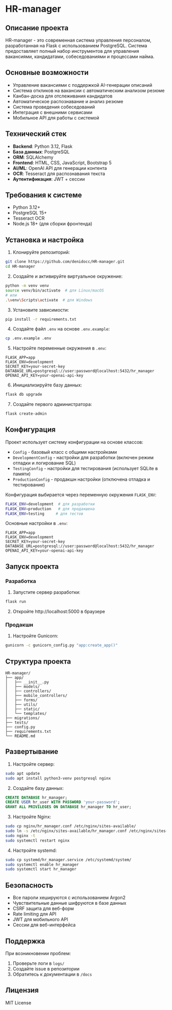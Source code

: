 # HR-manager

## Описание проекта

HR-manager - это современная система управления персоналом, разработанная на Flask с использованием PostgreSQL. Система предоставляет полный набор инструментов для управления вакансиями, кандидатами, собеседованиями и процессами найма.

## Основные возможности

- Управление вакансиями с поддержкой AI-генерации описаний
- Система откликов на вакансии с автоматическим анализом резюме
- Канбан-доска для отслеживания кандидатов
- Автоматическое распознавание и анализ резюме
- Система проведения собеседований
- Интеграция с внешними сервисами
- Мобильное API для работы с системой

## Технический стек

- **Backend**: Python 3.12, Flask
- **База данных**: PostgreSQL
- **ORM**: SQLAlchemy
- **Frontend**: HTML, CSS, JavaScript, Bootstrap 5
- **AI/ML**: OpenAI API для генерации контента
- **OCR**: Tesseract для распознавания текста
- **Аутентификация**: JWT + сессии

## Требования к системе

- Python 3.12+
- PostgreSQL 15+
- Tesseract OCR
- Node.js 18+ (для сборки фронтенда)

## Установка и настройка

1. Клонируйте репозиторий:
```bash
git clone https://github.com/denidocc/HR-manager.git
cd HR-manager
```

2. Создайте и активируйте виртуальное окружение:
```bash
python -m venv venv
source venv/bin/activate  # для Linux/macOS
# или
.\venv\Scripts\activate  # для Windows
```

3. Установите зависимости:
```bash
pip install -r requirements.txt
```

4. Создайте файл `.env` на основе `.env.example`:
```bash
cp .env.example .env
```

5. Настройте переменные окружения в `.env`:
```env
FLASK_APP=app
FLASK_ENV=development
SECRET_KEY=your-secret-key
DATABASE_URL=postgresql://user:password@localhost:5432/hr_manager
OPENAI_API_KEY=your-openai-api-key
```

6. Инициализируйте базу данных:
```bash
flask db upgrade
```

7. Создайте первого администратора:
```bash
flask create-admin
```

## Конфигурация

Проект использует систему конфигурации на основе классов:

- `Config` - базовый класс с общими настройками
- `DevelopmentConfig` - настройки для разработки (включен режим отладки и логирование SQL)
- `TestingConfig` - настройки для тестирования (использует SQLite в памяти)
- `ProductionConfig` - продакшн настройки (отключена отладка и тестирование)

Конфигурация выбирается через переменную окружения `FLASK_ENV`:
```bash
FLASK_ENV=development  # для разработки
FLASK_ENV=production   # для продакшена
FLASK_ENV=testing     # для тестов
```

Основные настройки в `.env`:
```env
FLASK_APP=app
FLASK_ENV=development
SECRET_KEY=your-secret-key
DATABASE_URL=postgresql://user:password@localhost:5432/hr_manager
OPENAI_API_KEY=your-openai-api-key
```

## Запуск проекта

### Разработка

1. Запустите сервер разработки:
```bash
flask run
```

2. Откройте http://localhost:5000 в браузере

### Продакшн

1. Настройте Gunicorn:
```bash
gunicorn -c gunicorn_config.py "app:create_app()"
```

## Структура проекта

```
HR-manager/
├── app/
│   ├── __init__.py
│   ├── models/
│   ├── controllers/
│   ├── mobile_controllers/
│   ├── forms/
│   ├── utils/
│   ├── static/
│   └── templates/
├── migrations/
├── tests/
├── config.py
├── requirements.txt
└── README.md
```

## Развертывание

1. Настройте сервер:
```bash
sudo apt update
sudo apt install python3-venv postgresql nginx
```

2. Создайте базу данных:
```sql
CREATE DATABASE hr_manager;
CREATE USER hr_user WITH PASSWORD 'your-password';
GRANT ALL PRIVILEGES ON DATABASE hr_manager TO hr_user;
```

3. Настройте Nginx:
```bash
sudo cp nginx/hr_manager.conf /etc/nginx/sites-available/
sudo ln -s /etc/nginx/sites-available/hr_manager.conf /etc/nginx/sites-enabled/
sudo nginx -t
sudo systemctl restart nginx
```

4. Настройте systemd:
```bash
sudo cp systemd/hr_manager.service /etc/systemd/system/
sudo systemctl enable hr_manager
sudo systemctl start hr_manager
```

## Безопасность

- Все пароли хешируются с использованием Argon2
- Чувствительные данные шифруются в базе данных
- CSRF защита для веб-форм
- Rate limiting для API
- JWT для мобильного API
- Сессии для веб-интерфейса

## Поддержка

При возникновении проблем:
1. Проверьте логи в `logs/`
2. Создайте issue в репозитории
3. Обратитесь к документации в `/docs`

## Лицензия

MIT License